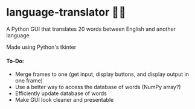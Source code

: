 # language-translator 👨‍💻
A Python GUI that translates 20 words between English and another language

Made using Python's tkinter

#### To-Do:
* Merge frames to one (get input, display buttons, and display output in one frame)
* Use a better way to access the database of words (NumPy array?)
* Efficiently update database of words
* Make GUI look cleaner and presentable
